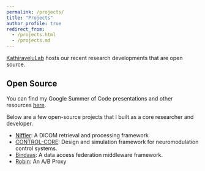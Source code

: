 ```yaml
---
permalink: /projects/
title: "Projects"
author_profile: true
redirect_from: 
  - /projects.html
  - /projects.md
---
```


[KathiraveluLab](https://github.com/kathiravelulab/) hosts our recent research developments that are open source.

## Open Source

You can find my Google Summer of Code presentations and other resources [here](foss.html).

Below are a few open-source projects that I built as a core researcher and developer.

* [Niffler](https://github.com/Emory-HITI/Niffler/): A DICOM retrieval and processing framework
* [CONTROL-CORE](https://github.com/ControlCore-Project/): Design and simulation framework for neuromodulation control systems.
* [Bindaas](https://github.com/sharmalab/bindaas/): A data access federation middleware framework.
* [Robin](https://github.com/KathiraveluLab/robin/): An A/B Proxy
